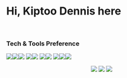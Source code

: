 # Hi, Kiptoo Dennis here

<br>

### Tech & Tools Preference


<img src ="https://img.shields.io/badge/Python-14354C?style=for-the-badge&logo=python&logoColor=white"><img src ="https://img.shields.io/badge/Flask-000000?style=for-the-badge&logo=flask&logoColor=white"><img src="https://img.shields.io/badge/Ubuntu-E95420?style=for-the-badge&logo=ubuntu&logoColor=white">
<img src = "https://img.shields.io/badge/-HTML5-E34F26?style=flat&logo=html5&logoColor=white"><img src="https://img.shields.io/badge/-JavaScript-eed718?style=flat&logo=javascript&logoColor=ffffff">
<img src="http://img.shields.io/badge/-Git-F1502F?style=flat&logo=git&logoColor=FFFFFF"><img src="http://img.shields.io/badge/-Github-000000?style=flat&logo=github&logoColor=FFFFFF">
<img src="http://img.shields.io/badge/-VS%20Code-007ACC?style=flat&logo=visual%20studio%20code&logoColor=white"><img src="https://img.shields.io/badge/-SQL-000000?style=flat&logo=postgresql&logoColor=white"><img src="http://img.shields.io/badge/-Heroku-430098?style=flat&logo=heroku&logoColor=white">

<p align="center">
  <img src ="https://github-readme-stats.vercel.app/api?username=demuk&show_icons=true&count_private=true&theme=darcula&hide_border=true&hide=issues,contribs&bg_color=00000000">
  <img src ="https://github-readme-stats.vercel.app/api/top-langs/?username=demuk&layout=compact&hide_border=true&theme=darcula&bg_color=00000000&langs_count=6&hide=jupyter%20notebook,tex,css,php">
  <img src ="https://github-readme-streak-stats.herokuapp.com/?user=demuk&theme=darcula&hide_border=true&background=FFFFFF00">
</p>